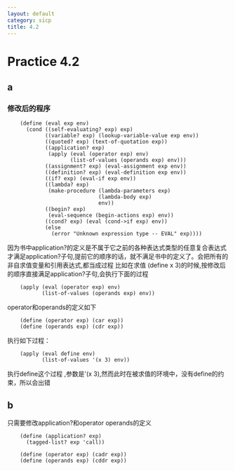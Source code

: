 ```yaml
---
layout: default
category: sicp
title: 4.2
---
```


# Practice 4.2

## a

### 修改后的程序

		(define (eval exp env)
		  (cond ((self-evaluating? exp) exp)
		        ((variable? exp) (lookup-variable-value exp env))
		        ((quoted? exp) (text-of-quotation exp))
		        ((application? exp)
		         (apply (eval (operator exp) env)
		                (list-of-values (operands exp) env)))
		        ((assignment? exp) (eval-assignment exp env))
		        ((definition? exp) (eval-definition exp env))
		        ((if? exp) (eval-if exp env))
		        ((lambda? exp)
		         (make-procedure (lambda-parameters exp)
		                         (lambda-body exp)
		                         env))
		        ((begin? exp)
		         (eval-sequence (begin-actions exp) env))
		        ((cond? exp) (eval (cond->if exp) env))
		        (else
		          (error "Unknown expression type -- EVAL" exp))))

因为书中application?的定义是不属于它之前的各种表达式类型的任意复合表达式才满足application?子句,提前它的顺序的话，就不满足书中的定义了。会把所有的非自求值变量和引用表达式,都当成过程
比如在求值 (define x 3)的时候,按修改后的顺序直接满足application?子句,会执行下面的过程

		(apply (eval (operator exp) env)
		       (list-of-values (operands exp) env))

operator和operands的定义如下

		(define (operator exp) (car exp))
		(define (operands exp) (cdr exp))

执行如下过程：

		(apply (eval define env)
		       (list-of-values '(x 3) env))

执行define这个过程 ,参数是'(x 3),然而此时在被求值的环境中，没有define的约束，所以会出错

## b

只需要修改application?和operator operands的定义

		(define (application? exp)
		  (tagged-list? exp 'call))

		(define (operator exp) (cadr exp))
		(define (operands exp) (cddr exp))